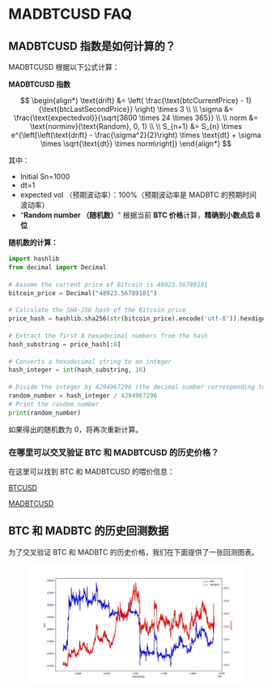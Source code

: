 # MADBTCUSD FAQ

## MADBTCUSD 指数是如何计算的？&#x20;

MADBTCUSD 根据以下公式计算：

**MADBTCUSD 指数**

$$
\begin{align*}
\text{drift} &= \left( \frac{\text{btcCurrentPrice} - 1}{\text{btcLastSecondPrice}} \right) \times 3 \\
\\
\sigma &= \frac{\text{expectedvol}}{\sqrt{3600 \times 24 \times 365}} \\
\\
norm &= \text{norminv}(\text{Random}, 0, 1) \\
\\
S_{n+1} &= S_{n} \times e^{\left[\left(\text{drift} - \frac{\sigma^2}{2}\right) \times \text{dt} + \sigma \times \sqrt{\text{dt}} \times norm\right]}
\end{align*}
$$

其中：

* Initial Sn=1000 &#x20;
* dt=1
* expected vol （预期波动率）：100%（预期波动率是 MADBTC 的预期时间波动率）&#x20;
* “**Random number （随机数）**" 根据当前 **BTC 价格**计算，**精确到小数点后 8 位**

**随机数的计算：**

```python
import hashlib
from decimal import Decimal

# Assume the current price of Bitcoin is 48923.56789101
bitcoin_price = Decimal("48923.56789101")

# Calculate the SHA-256 hash of the Bitcoin price
price_hash = hashlib.sha256(str(bitcoin_price).encode('utf-8')).hexdigest()

# Extract the first 8 hexadecimal numbers from the hash
hash_substring = price_hash[:8]

# Converts a hexadecimal string to an integer
hash_integer = int(hash_substring, 16)

# Divide the integer by 4294967296 (the decimal number corresponding to the hexadecimal number FFFFFFFF) to get a num
random_number = hash_integer / 4294967296
# Print the random number
print(random_number)
```

如果得出的随机数为 0，将再次重新计算。

### 在哪里可以交叉验证 BTC 和 MADBTCUSD 的历史价格？&#x20;

在这里可以找到 BTC 和 MADBTCUSD 的喂价信息：&#x20;

[BTCUSD ](https://www.apollox.finance/bapi/futures/v1/public/future/apx/V2MarkPriceKline?symbol=BTCUSD\&limit=1800)

[MADBTCUSD](https://www.apollox.finance/bapi/futures/v1/public/future/apx/V2MarkPriceKline?symbol=MADBTCUSD\&limit=1800)

## BTC 和 MADBTC 的历史回测数据&#x20;

为了交叉验证 BTC 和 MADBTC 的历史价格，我们在下面提供了一张回测图表。

<figure><img src="../../../../.gitbook/assets/image (226).png" alt=""><figcaption></figcaption></figure>

